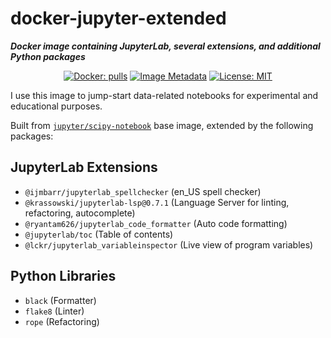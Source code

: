 # docker-jupyter-extended

***Docker image containing JupyterLab, several extensions, and additional Python packages***

<p align="center">
<a href="https://hub.docker.com/r/dynobo/docker-jupyter-extended/"><img alt="Docker: pulls" src="https://img.shields.io/docker/pulls/dynobo/docker-jupyter-extended.svg?maxAge=2592000?style=flat-square"></a>
<a href="https://microbadger.com/images/dynobo/docker-jupyter-extended"><img alt="Image Metadata" src="https://images.microbadger.com/badges/image/dynobo/docker-jupyter-extended.svg"></a>
<a href="https://opensource.org/licenses/mit-license.php"><img alt="License: MIT" src="https://badges.frapsoft.com/os/mit/mit.png?v=103"></a>
</p>

I use this image to jump-start data-related notebooks for experimental and educational purposes.

Built from [`jupyter/scipy-notebook`](https://github.com/jupyter/docker-stacks/tree/master/scipy-notebook) base image, extended by the following packages:

## JupyterLab Extensions

- `@ijmbarr/jupyterlab_spellchecker` (en_US spell checker)
- `@krassowski/jupyterlab-lsp@0.7.1` (Language Server for linting, refactoring, autocomplete)
- `@ryantam626/jupyterlab_code_formatter` (Auto code formatting)
- `@jupyterlab/toc` (Table of contents)
- `@lckr/jupyterlab_variableinspector` (Live view of program variables)

## Python Libraries

- `black` (Formatter)
- `flake8` (Linter)
- `rope` (Refactoring)